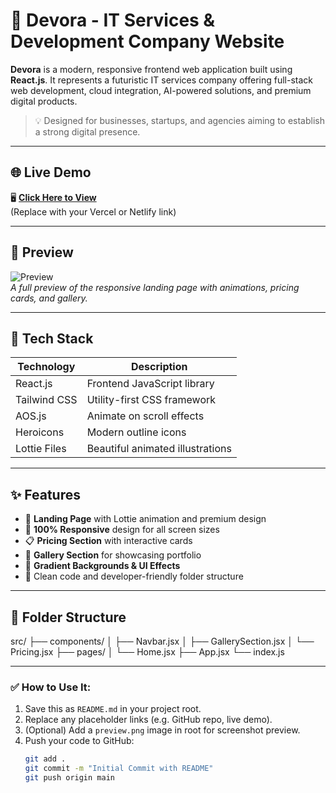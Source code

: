 # 🚀 Devora - IT Services & Development Company Website

**Devora** is a modern, responsive frontend web application built using **React.js**. It represents a futuristic IT services company offering full-stack web development, cloud integration, AI-powered solutions, and premium digital products. 

> 💡 Designed for businesses, startups, and agencies aiming to establish a strong digital presence.

---

## 🌐 Live Demo

🖥️ **[Click Here to View](https://your-live-link.vercel.app)**  
(Replace with your Vercel or Netlify link)

---

## 📸 Preview

![Preview](./preview.png)  
_A full preview of the responsive landing page with animations, pricing cards, and gallery._

---

## 🧰 Tech Stack

| Technology    | Description                          |
|---------------|--------------------------------------|
| React.js      | Frontend JavaScript library          |
| Tailwind CSS  | Utility-first CSS framework          |
| AOS.js        | Animate on scroll effects            |
| Heroicons     | Modern outline icons                 |
| Lottie Files  | Beautiful animated illustrations     |

---

## ✨ Features

- 💼 **Landing Page** with Lottie animation and premium design
- 📱 **100% Responsive** design for all screen sizes
- 📋 **Pricing Section** with interactive cards
- 📸 **Gallery Section** for showcasing portfolio
- 🌈 **Gradient Backgrounds & UI Effects**
- 🎯 Clean code and developer-friendly folder structure

---

## 📁 Folder Structure


src/
├── components/
│ ├── Navbar.jsx
│ ├── GallerySection.jsx
│ └── Pricing.jsx
├── pages/
│ └── Home.jsx
├── App.jsx
└── index.js




---

### ✅ How to Use It:
1. Save this as `README.md` in your project root.
2. Replace any placeholder links (e.g. GitHub repo, live demo).
3. (Optional) Add a `preview.png` image in root for screenshot preview.
4. Push your code to GitHub:
   ```bash
   git add .
   git commit -m "Initial Commit with README"
   git push origin main
